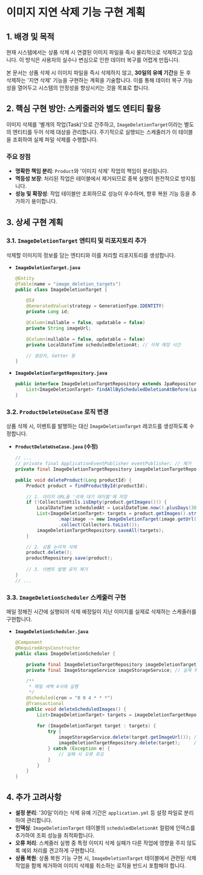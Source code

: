 # 이미지 지연 삭제 기능 구현 계획

## 1. 배경 및 목적

현재 시스템에서는 상품 삭제 시 연결된 이미지 파일을 즉시 물리적으로 삭제하고 있습니다. 이 방식은 사용자의 실수나 변심으로 인한 데이터 복구를 어렵게 만듭니다.

본 문서는 상품 삭제 시 이미지 파일을 즉시 삭제하지 않고, **30일의 유예 기간**을 둔 후 삭제하는 '지연 삭제' 기능을 구현하는 계획을 기술합니다. 이를 통해 데이터 복구 가능성을 열어두고 시스템의 안정성을 향상시키는 것을 목표로 합니다.

## 2. 핵심 구현 방안: 스케줄러와 별도 엔티티 활용

이미지 삭제를 '별개의 작업(Task)'으로 간주하고, `ImageDeletionTarget`이라는 별도의 엔티티를 두어 삭제 대상을 관리합니다. 주기적으로 실행되는 스케줄러가 이 테이블을 조회하여 실제 파일 삭제를 수행합니다.

### 주요 장점
- **명확한 책임 분리**: `Product`와 '이미지 삭제' 작업의 책임이 분리됩니다.
- **멱등성 보장**: 처리된 작업은 테이블에서 제거되므로 중복 실행이 원천적으로 방지됩니다.
- **성능 및 확장성**: 작업 테이블만 조회하므로 성능이 우수하며, 향후 복원 기능 등을 추가하기 용이합니다.

## 3. 상세 구현 계획

### 3.1. `ImageDeletionTarget` 엔티티 및 리포지토리 추가

삭제할 이미지의 정보를 담는 엔티티와 이를 처리할 리포지토리를 생성합니다.

- **`ImageDeletionTarget.java`**
  ```java
  @Entity
  @Table(name = "image_deletion_targets")
  public class ImageDeletionTarget {
  
      @Id
      @GeneratedValue(strategy = GenerationType.IDENTITY)
      private Long id;
  
      @Column(nullable = false, updatable = false)
      private String imageUrl;
  
      @Column(nullable = false, updatable = false)
      private LocalDateTime scheduledDeletionAt; // 삭제 예정 시간
  
      // 생성자, Getter 등
  }
  ```

- **`ImageDeletionTargetRepository.java`**
  ```java
  public interface ImageDeletionTargetRepository extends JpaRepository<ImageDeletionTarget, Long> {
      List<ImageDeletionTarget> findAllByScheduledDeletionAtBefore(LocalDateTime now);
  }
  ```

### 3.2. `ProductDeleteUseCase` 로직 변경

상품 삭제 시, 이벤트를 발행하는 대신 `ImageDeletionTarget` 레코드를 생성하도록 수정합니다.

- **`ProductDeleteUseCase.java` (수정)**
  ```java
  // ...
  // private final ApplicationEventPublisher eventPublisher; // 제거
  private final ImageDeletionTargetRepository imageDeletionTargetRepository; // 추가

  public void deleteProduct(Long productId) {
      Product product = findProductById(productId);

      // 1. 이미지 URL을 '삭제 대기 테이블'에 저장
      if (!CollectionUtils.isEmpty(product.getImages())) {
          LocalDateTime scheduledAt = LocalDateTime.now().plusDays(30); // 30일 후 삭제
          List<ImageDeletionTarget> targets = product.getImages().stream()
                  .map(image -> new ImageDeletionTarget(image.getUrl(), scheduledAt))
                  .collect(Collectors.toList());
          imageDeletionTargetRepository.saveAll(targets);
      }

      // 2. 상품 논리적 삭제
      product.delete();
      productRepository.save(product);
      
      // 3. 이벤트 발행 로직 제거
  }
  // ...
  ```

### 3.3. `ImageDeletionScheduler` 스케줄러 구현

매일 정해진 시간에 실행되어 삭제 예정일이 지난 이미지를 실제로 삭제하는 스케줄러를 구현합니다.

- **`ImageDeletionScheduler.java`**
  ```java
  @Component
  @RequiredArgsConstructor
  public class ImageDeletionScheduler {
  
      private final ImageDeletionTargetRepository imageDeletionTargetRepository;
      private final ImageStorageService imageStorageService; // 실제 파일 삭제 서비스
  
      /**
       * 매일 새벽 4시에 실행
       */
      @Scheduled(cron = "0 0 4 * * *")
      @Transactional
      public void deleteScheduledImages() {
          List<ImageDeletionTarget> targets = imageDeletionTargetRepository.findAllByScheduledDeletionAtBefore(LocalDateTime.now());
          
          for (ImageDeletionTarget target : targets) {
              try {
                  imageStorageService.delete(target.getImageUrl()); // 1. 스토리지에서 삭제
                  imageDeletionTargetRepository.delete(target);     // 2. DB에서 작업 정보 제거
              } catch (Exception e) {
                  // 실패 시 오류 로깅
              }
          }
      }
  }
  ```

## 4. 추가 고려사항

- **설정 분리**: '30일'이라는 삭제 유예 기간은 `application.yml` 등 설정 파일로 분리하여 관리합니다.
- **인덱싱**: `ImageDeletionTarget` 테이블의 `scheduledDeletionAt` 컬럼에 인덱스를 추가하여 조회 성능을 최적화합니다.
- **오류 처리**: 스케줄러 실행 중 특정 이미지 삭제 실패가 다른 작업에 영향을 주지 않도록 예외 처리를 견고하게 구현합니다.
- **상품 복원**: 상품 복원 기능 구현 시, `ImageDeletionTarget` 테이블에서 관련된 삭제 작업을 함께 제거하여 이미지 삭제를 취소하는 로직을 반드시 포함해야 합니다.
